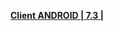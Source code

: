 **[Client ANDROID | 7.3 |  ](https://bundle.bh3.com/ptpublic/rel/20240129110128_8vnNEN2tuKyZwUhB/CPS/20240125-141104-gf_android_ota-versions-v7_3-Dreamseeking_Voyage_gw.apk)**
